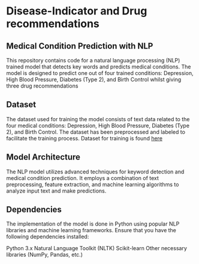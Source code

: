 # Disease-Indicator and Drug recommendations

## Medical Condition Prediction with NLP
This repository contains code for a natural language processing (NLP) trained model that detects key words and predicts medical conditions. The model is designed to predict one out of four trained conditions: Depression, High Blood Pressure, Diabetes (Type 2), and Birth Control whilst giving three drug recommendations

## Dataset
The dataset used for training the model consists of text data related to the four medical conditions: Depression, High Blood Pressure, Diabetes (Type 2), and Birth Control. The dataset has been preprocessed and labeled to facilitate the training process. Dataset for training is found [here](https://archive.ics.uci.edu/ml/datasets/Drug+Review+Dataset+%28Drugs.com%29)

## Model Architecture
The NLP model utilizes advanced techniques for keyword detection and medical condition prediction. It employs a combination of text preprocessing, feature extraction, and machine learning algorithms to analyze input text and make predictions.

## Dependencies
The implementation of the model is done in Python using popular NLP libraries and machine learning frameworks. Ensure that you have the following dependencies installed:

Python 3.x
Natural Language Toolkit (NLTK)
Scikit-learn
Other necessary libraries (NumPy, Pandas, etc.)



